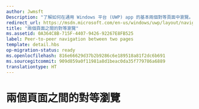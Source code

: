 ```yaml
---
author: Jwmsft
Description: "了解如何在通用 Windows 平台 (UWP) app 的基本兩個對等頁面中瀏覽。"
redirect_url: https://msdn.microsoft.com/en-us/windows/uwp/layout/navigate-between-two-pages
title: "兩個頁面之間的對等瀏覽"
ms.assetid: 0A364C8B-715F-4407-9426-92267E8FB525
label: Peer-to-peer navigation between two pages
template: detail.hbs
op-migration-status: ready
ms.openlocfilehash: 816e66629d37b2b9286c6e189518a81f2dc6b691
ms.sourcegitcommit: 909d859a0f11981a8d1beac0da35f779786a6889
translationtype: HT
---
```

# <a name="peer-to-peer-navigation-between-two-pages"></a>兩個頁面之間的對等瀏覽

<link rel="stylesheet" href="https://az835927.vo.msecnd.net/sites/uwp/Resources/css/custom.css">




